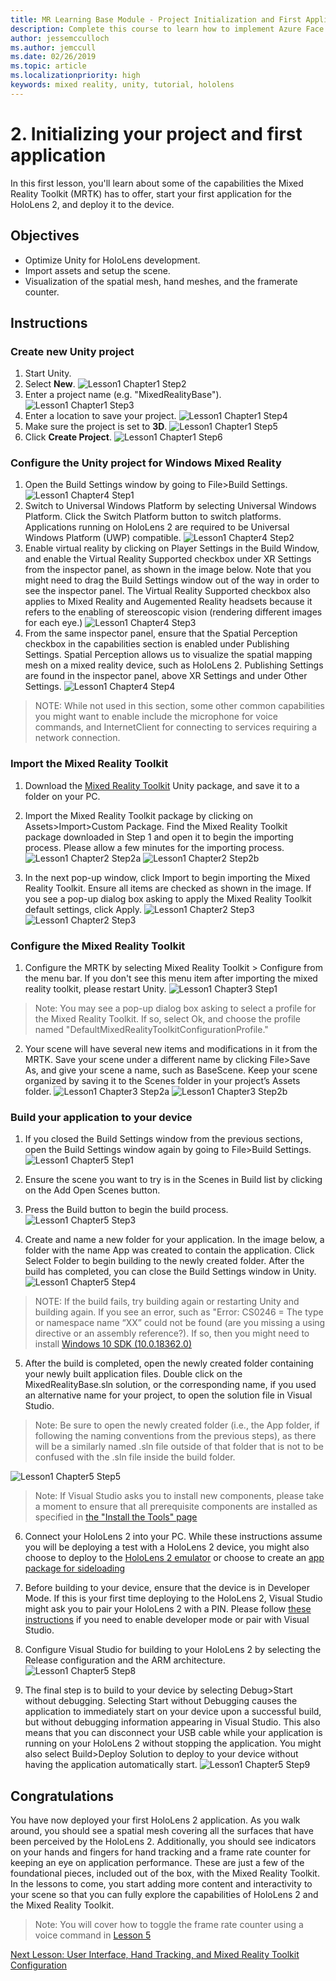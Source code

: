 ```yaml
---
title: MR Learning Base Module - Project Initialization and First Application
description: Complete this course to learn how to implement Azure Face Recognition within a mixed reality application.
author: jessemcculloch
ms.author: jemccull
ms.date: 02/26/2019
ms.topic: article
ms.localizationpriority: high
keywords: mixed reality, unity, tutorial, hololens
---
```


# 2. Initializing your project and first application

In this first lesson, you'll learn about some of the capabilities the Mixed Reality Toolkit (MRTK) has to offer, start your first application for the HoloLens 2, and deploy it to the device.

## Objectives

* Optimize Unity for HoloLens development.
* Import assets and setup the scene.
* Visualization of the spatial mesh, hand meshes, and the framerate counter.

## Instructions

### Create new Unity project

1. Start Unity.
2. Select **New**.
![Lesson1 Chapter1 Step2](images/Lesson1Chapter1Step2.JPG)
3. Enter a project name (e.g. "MixedRealityBase").
![Lesson1 Chapter1 Step3](images/Lesson1Chapter1Step3.JPG)
4. Enter a location to save your project.
![Lesson1 Chapter1 Step4](images/Lesson1Chapter1Step4.JPG)
5. Make sure the project is set to **3D**.
![Lesson1 Chapter1 Step5](images/Lesson1Chapter1Step5.JPG)
6. Click **Create Project**.
![Lesson1 Chapter1 Step6](images/Lesson1Chapter1Step6.JPG)

### Configure the Unity project for Windows Mixed Reality

1. Open the Build Settings window by going to File>Build Settings.
![Lesson1 Chapter4 Step1](images/Lesson1Chapter4Step1.JPG)
2. Switch to Universal Windows Platform by selecting Universal Windows Platform. Click the Switch Platform button to switch platforms. Applications running on HoloLens 2 are required to be Universal Windows Platform (UWP) compatible.
![Lesson1 Chapter4 Step2](images/Lesson1Chapter4Step2.JPG)
3. Enable virtual reality by clicking on Player Settings in the Build Window, and enable the Virtual Reality Supported checkbox under XR Settings from the inspector panel, as shown in the image below. Note that you might need to drag the Build Settings window out of the way in order to see the inspector panel. The Virtual Reality Supported checkbox also applies to Mixed Reality and Augemented Reality headsets because it refers to the enabling of stereoscopic vision (rendering different images for each eye.)
![Lesson1 Chapter4 Step3](images/Lesson1Chapter4Step3.JPG)
4. From the same inspector panel, ensure that the Spatial Perception checkbox in the capabilities section is enabled under Publishing Settings. Spatial Perception allows us to visualize the spatial mapping mesh on a mixed reality device, such as HoloLens 2. Publishing Settings are found in the inspector panel, above XR Settings and under Other Settings.
![Lesson1 Chapter4 Step4](images/Lesson1Chapter4Step4.JPG)

> NOTE: While not used in this section, some other common capabilities you might want to enable include the microphone for voice commands, and InternetClient for connecting to services requiring a network connection.

### Import the Mixed Reality Toolkit

1. Download the [Mixed Reality Toolkit](https://github.com/Microsoft/MixedRealityToolkit-Unity/releases/download/v2.0.0-RC1/Microsoft.MixedReality.Toolkit.Unity.Foundation-v2.0.0-RC1.unitypackage) Unity package, and save it to a folder on your PC.

2. Import the Mixed Reality Toolkit package by clicking on Assets>Import>Custom Package. Find the Mixed Reality Toolkit package downloaded in Step 1 and open it to begin the importing process. Please allow a few minutes for the importing process.
    ![Lesson1 Chapter2 Step2a](images/Lesson1Chapter2Step2a.JPG)
    ![Lesson1 Chapter2 Step2b](images/Lesson1Chapter2Step2b.JPG)

3. In the next pop-up window, click Import to begin importing the Mixed Reality Toolkit. Ensure all items are checked as shown in the image. If you see a pop-up dialog box asking to apply the Mixed Reality Toolkit default settings, click Apply.
    ![Lesson1 Chapter2 Step3](images/Lesson1Chapter2Step3.JPG)
    ![Lesson1 Chapter2 Step3](images/Lesson1Chapter2Step3b.JPG)

### Configure the Mixed Reality Toolkit

1. Configure the MRTK by selecting Mixed Reality Toolkit > Configure from the menu bar. If you don't see this menu item after importing the mixed reality toolkit, please restart Unity.
  ![Lesson1 Chapter3 Step1](images/Lesson1Chapter3Step1.JPG)

  > Note: You may see a pop-up dialog box asking to select a profile for the Mixed Reality Toolkit. If so, select Ok, and choose the profile named "DefaultMixedRealityToolkitConfigurationProfile."

2. Your scene will have several new items and modifications in it from the MRTK. Save your scene under a different name by clicking File>Save As, and give your scene a name, such as BaseScene. Keep your scene organized by saving it to the Scenes folder in your project’s Assets folder.
  ![Lesson1 Chapter3 Step2a](images/Lesson1Chapter3Step2a.JPG)
  ![Lesson1 Chapter3 Step2b](images/Lesson1Chapter3Step2b.JPG)

### Build your application to your device

1. If you closed the Build Settings window from the previous sections, open the Build Settings window again by going to File>Build Settings.
    ![Lesson1 Chapter5 Step1](images/Lesson1Chapter5Step1.JPG)

2. Ensure the scene you want to try is in the Scenes in Build list by clicking on the Add Open Scenes button.

3. Press the Build button to begin the build process.
    ![Lesson1 Chapter5 Step3](images/Lesson1Chapter5Step3.JPG)

4. Create and name a new folder for your application. In the image below, a folder with the name App was created to contain the application. Click Select Folder to begin building to the newly created folder. After the build has completed, you can close the Build Settings window in Unity. 
    ![Lesson1 Chapter5 Step4](images/Lesson1Chapter5Step4.JPG)

  > NOTE: If the build fails, try building again or restarting Unity and building again. If you see an error, such as "Error: CS0246 = The type or namespace name “XX” could not be found (are you missing a using directive or an assembly reference?). If so, then you might need to install [Windows 10 SDK (10.0.18362.0)](<https://developer.microsoft.com/en-us/windows/downloads/windows-10-sdk>)
  >

5. After the build is completed, open the newly created folder containing your newly built application files. Double click on the MixedRealityBase.sln solution, or the corresponding name, if you used an alternative name for your project, to open the solution file in Visual Studio.

  > Note: Be sure to open the newly created folder (i.e., the App folder, if following the naming conventions from the previous steps), as there will be a similarly named .sln file outside of that folder that is not to be confused with the .sln file inside the build folder. 

![Lesson1 Chapter5 Step5](images/Lesson1Chapter5Step5.JPG)

  > Note: If Visual Studio asks you to install new components, please take a moment to ensure that all prerequisite components are installed as specified in [the "Install the Tools" page](install-the-tools.md)

6. Connect your HoloLens 2 into your PC. While these instructions assume you will be deploying a test with a HoloLens 2 device, you might also choose to deploy to the [HoloLens 2 emulator](using-the-hololens-emulator.md) or choose to create an [app package for sideloading](<https://docs.microsoft.com/en-us/windows/uwp/packaging/packaging-uwp-apps>)

7. Before building to your device, ensure that the device is in Developer Mode. If this is your first time deploying to the HoloLens 2, Visual Studio might ask you to pair your HoloLens 2 with a PIN. Please follow [these instructions](https://docs.microsoft.com/en-us/windows/mixed-reality/using-visual-studio) if you need to enable developer mode or pair with Visual Studio.

8. Configure Visual Studio for building to your HoloLens 2 by selecting the Release configuration and the ARM architecture.
    ![Lesson1 Chapter5 Step8](images/Lesson1Chapter5Step8.JPG)

9. The final step is to build to your device by selecting Debug>Start without debugging. Selecting Start without Debugging causes the application to immediately start on your device upon a successful build, but without debugging information appearing in Visual Studio. This also means that you can disconnect your USB cable while your application is running on your HoloLens 2 without stopping the application. You might also select Build>Deploy Solution to deploy to your device without having the application automatically start.
    ![Lesson1 Chapter5 Step9](images/Lesson1Chapter5Step9.JPG)

## Congratulations

You have now deployed your first HoloLens 2 application. As you walk around, you should see a spatial mesh covering all the surfaces that have been perceived by the HoloLens 2. Additionally, you should see indicators on your hands and fingers for hand tracking and a frame rate counter for keeping an eye on application performance. These are just a few of the foundational pieces, included out of the box, with the Mixed Reality Toolkit. In the lessons to come, you start adding more content and interactivity to your scene so that you can fully explore the capabilities of HoloLens 2 and the Mixed Reality Toolkit.

>Note: You will cover how to toggle the frame rate counter using a voice command in [Lesson 5](mrlearning-base-ch5.md)

[Next Lesson: User Interface, Hand Tracking, and Mixed Reality Toolkit Configuration](mrlearning-base-ch2.md)
